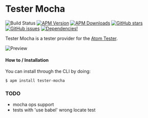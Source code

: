 # Tester Mocha

![Build Status](https://travis-ci.org/yacut/tester-mocha.svg)
[![APM Version](https://img.shields.io/apm/v/tester-mocha.svg)](https://atom.io/packages/tester-mocha)
[![APM Downloads](https://img.shields.io/apm/dm/tester-mocha.svg)](https://atom.io/packages/tester-mocha)
[![GitHub stars](https://img.shields.io/github/stars/yacut/tester-mocha.svg)](https://github.com/yacut/tester-mocha/stargazers)
[![GitHub issues](https://img.shields.io/github/issues/yacut/tester-mocha.svg)](https://github.com/yacut/tester-mocha/issues)
[![Dependencies!](https://img.shields.io/david/yacut/tester-mocha.svg)](https://david-dm.org/yacut/tester-mocha)

Tester Mocha is a tester provider for the [Atom Tester](https://atom.io/packages/tester).

![Preview](https://raw.githubusercontent.com/yacut/tester-mocha/master/preview.gif)

#### How to / Installation

You can install through the CLI by doing:

```
$ apm install tester-mocha
```

### TODO

- mocha ops support
- tests with 'use babel' wrong locate test

